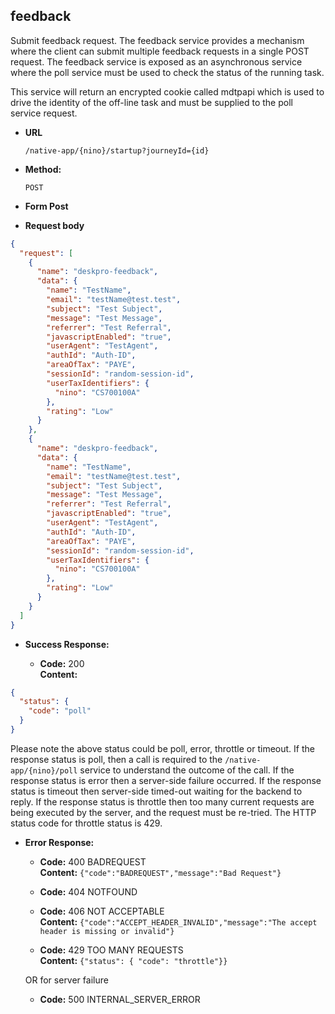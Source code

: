 feedback
----
  Submit feedback request. The feedback service provides a mechanism where the client can submit multiple feedback requests in a single POST request. The feedback
   service is exposed as an asynchronous service where the poll service must be used to check the status of the running task.

  This service will return an encrypted cookie called mdtpapi which is used to drive the identity of the off-line task and must be supplied to the poll service request.

  
* **URL**

  `/native-app/{nino}/startup?journeyId={id}`

* **Method:**
  
  `POST`
  
*  **Form Post**

*  **Request body**

```json
{
  "request": [
    {
      "name": "deskpro-feedback",
      "data": {
        "name": "TestName",
        "email": "testName@test.test",
        "subject": "Test Subject",
        "message": "Test Message",
        "referrer": "Test Referral",
        "javascriptEnabled": "true",
        "userAgent": "TestAgent",
        "authId": "Auth-ID",
        "areaOfTax": "PAYE",
        "sessionId": "random-session-id",
        "userTaxIdentifiers": {
          "nino": "CS700100A"
        },
        "rating": "Low"
      }
    },
    {
      "name": "deskpro-feedback",
      "data": {
        "name": "TestName",
        "email": "testName@test.test",
        "subject": "Test Subject",
        "message": "Test Message",
        "referrer": "Test Referral",
        "javascriptEnabled": "true",
        "userAgent": "TestAgent",
        "authId": "Auth-ID",
        "areaOfTax": "PAYE",
        "sessionId": "random-session-id",
        "userTaxIdentifiers": {
          "nino": "CS700100A"
        },
        "rating": "Low"
      }
    }
  ]
}
```

* **Success Response:**

  * **Code:** 200 <br />
    **Content:** 

```json
{
  "status": {
    "code": "poll"
  }
}
```

Please note the above status could be poll, error, throttle or timeout.
If the response status is poll, then a call is required to the `/native-app/{nino}/poll` service to understand the outcome of the call.
If the response status is error then a server-side failure occurred.
If the response status is timeout then server-side timed-out waiting for the backend to reply. 
If the response status is throttle then too many current requests are being executed by the server, and the request must be re-tried. The HTTP status code for throttle status is 429.

* **Error Response:**

  * **Code:** 400 BADREQUEST <br />
    **Content:** `{"code":"BADREQUEST","message":"Bad Request"}`

  * **Code:** 404 NOTFOUND <br/>

  * **Code:** 406 NOT ACCEPTABLE <br />
    **Content:** `{"code":"ACCEPT_HEADER_INVALID","message":"The accept header is missing or invalid"}`

  * **Code:** 429 TOO MANY REQUESTS <br />
    **Content:** `{"status": { "code": "throttle"}}`

  OR for server failure

  * **Code:** 500 INTERNAL_SERVER_ERROR <br/>



